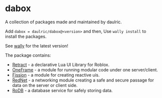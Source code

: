 # dabox

A collection of packages made and maintained by daulric.

Add `dabox = daulric/dabox@<version>` and then,
Use `wally install` to install the packages.

See [wally](https://wally.run/package/daulric/dabox) for the latest version!

The package contains:
- [Retract](https://github.com/daulric/retract) - a declarative Lua UI Library for Roblox.
- [OneFrame](https://githhub.com/daulric/oneframe) - a module for running modular code under one server/client.
- [Fission](https://github.com/daulric/fission) - a module for creating reactive uis.
- [RedNet](https://github.com/daulric/rednet) - a networking module creating a safe and secure passage for data on the server or client side.
- [RoDB](https://github.com/daulric/rodb) - a database service for safely storing data.
